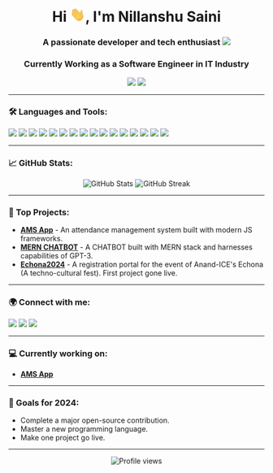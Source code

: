 <h1 align="center">Hi <img src="https://raw.githubusercontent.com/ABSphreak/ABSphreak/master/gifs/Hi.gif" width="30px">, I'm Nillanshu Saini</h1>
<h3 align="center">A passionate developer and tech enthusiast <img src="https://raw.githubusercontent.com/rajput2107/rajput2107/master/Assets/Developer.gif" width="50px"></h3>
<h3 align="center">Currently Working as a Software Engineer in IT Industry</h3>

<p align="center">
  <a href="https://github.com/nillanshu"><img src="https://img.shields.io/github/followers/nillanshu?label=Follow&style=social"></a>
  <a href="https://www.linkedin.com/in/nillanshu-saini-208b52226"><img src="https://img.shields.io/badge/-Connect-blue?style=social&logo=Linkedin"></a>
</p>

---

### 🛠️ Languages and Tools:
<p align="left">
  <img src="https://img.shields.io/badge/Programming-C-informational?style=flat&logo=c&logoColor=white&color=A8B9CC">
  <img src="https://img.shields.io/badge/Programming-C++-informational?style=flat&logo=c%2B%2B&logoColor=white&color=00599C">
  <img src="https://img.shields.io/badge/Programming-Java-informational?style=flat&logo=java&logoColor=white&color=007396">
  <img src="https://img.shields.io/badge/Code-Python-informational?style=flat&logo=python&logoColor=white&color=3776AB">
  <img src="https://img.shields.io/badge/Frontend-ReactJs-informational?style=flat&logo=react&logoColor=white&color=61DAFB">
  <img src="https://img.shields.io/badge/Frontend-NextJs-informational?style=flat&logo=next.js&logoColor=white&color=000000">
  <img src="https://img.shields.io/badge/Backend-NodeJs-informational?style=flat&logo=node.js&logoColor=white&color=339933">
  <img src="https://img.shields.io/badge/Backend-ExpressJs-informational?style=flat&logo=express&logoColor=white&color=000000">
  <img src="https://img.shields.io/badge/Database-MySQL-informational?style=flat&logo=mysql&logoColor=white&color=4479A1">
  <img src="https://img.shields.io/badge/Database-MongoDB-informational?style=flat&logo=mongodb&logoColor=white&color=47A248">
  <img src="https://img.shields.io/badge/Database-PostgreSQL-informational?style=flat&logo=postgresql&logoColor=white&color=336791">
  <img src="https://img.shields.io/badge/Tools-Git-informational?style=flat&logo=git&logoColor=white&color=F05032">
  <img src="https://img.shields.io/badge/Tools-Github-informational?style=flat&logo=github&logoColor=white&color=181717">
  <img src="https://img.shields.io/badge/Testing-Jest-informational?style=flat&logo=jest&logoColor=white&color=C21325">
  <img src="https://img.shields.io/badge/Testing-React--testing--library-informational?style=flat&logo=testinglibrary&logoColor=white&color=E33332">
  <img src="https://img.shields.io/badge/Salesforce-Apex-informational?style=flat&logo=salesforce&logoColor=white&color=00A1E0">
</p>

---

### 📈 GitHub Stats:
<p align="center">
  <img src="https://github-readme-stats.vercel.app/api?username=nillanshu&show_icons=true&theme=radical" alt="GitHub Stats">
  <img src="https://github-readme-streak-stats.herokuapp.com/?user=nillanshu&theme=radical" alt="GitHub Streak">
</p>

---

### 🌟 Top Projects:
- **[AMS App](https://github.com/nillanshu/Student-Attendance-Management-MERN-App)** - An attendance management system built with modern JS frameworks.
- **[MERN CHATBOT](https://github.com/nillanshu/CHATBOT)** - A CHATBOT built with MERN stack and harnesses capabilities of GPT-3.
- **[Echona2024](https://github.com/nillanshu/Echona2024)** - A registration portal for the event of Anand-ICE's Echona (A techno-cultural fest). First project gone live.

---

### 🌍 Connect with me:
<p align="left">
  <a href="https://twitter.com/[YourTwitter]"><img src="https://img.shields.io/badge/-Twitter-blue?style=flat&logo=twitter&logoColor=white"></a>
  <a href="https://www.linkedin.com/in/[YourLinkedIn]"><img src="https://img.shields.io/badge/-LinkedIn-blue?style=flat&logo=linkedin&logoColor=white"></a>
  <a href="https://dev.to/nillanshu_saini"><img src="https://img.shields.io/badge/-Dev.to-gray?style=flat&logo=dev.to&logoColor=white"></a>
</p>

---

### 💻 Currently working on:
- **[AMS App](https://github.com/nillanshu/Student-Attendance-Management-MERN-App)**

---

### 🎯 Goals for 2024:
- Complete a major open-source contribution.
- Master a new programming language.
- Make one project go live.

---

<p align="center"> 
  <img src="https://komarev.com/ghpvc/?username=nillanshu" alt="Profile views">
</p>
